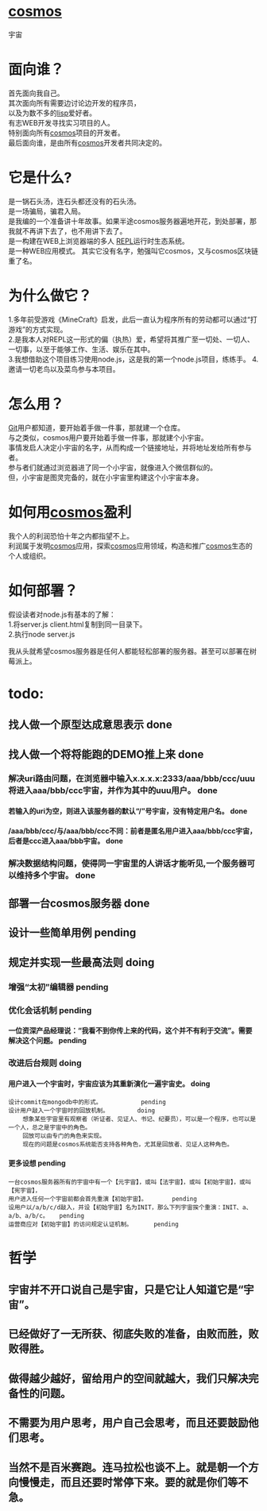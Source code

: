 # [cosmos][4]
宇宙


# 面向谁？
首先面向我自己。   
其次面向所有需要边讨论边开发的程序员，    
以及为数不多的[lisp][3]爱好者。    
有志WEB开发寻找实习项目的人。      
特别面向所有[cosmos][4]项目的开发者。     
最后面向谁，是由所有[cosmos][4]开发者共同决定的。     



# 它是什么?
是一锅石头汤，连石头都还没有的石头汤。          
是一场骗局，骗君入局。     
是我编的一个准备讲十年故事。如果半途cosmos服务器遍地开花，到处部署，那我就不再讲下去了，也不用讲下去了。             
是一构建在WEB上浏览器端的多人 [REPL][1]运行时生态系统。     
是一种WEB应用模式。
其实它没有名字，勉强叫它cosmos，又与cosmos区块链重了名。     



# 为什么做它？
1.多年前受游戏《MineCraft》启发，此后一直认为程序所有的劳动都可以通过“打游戏”的方式实现。     
2.是我本人对REPL这一形式的偏（执热）爱，希望将其推广至一切处、一切人、一切事，以至于能够工作、生活、娱乐在其中。           
3.我想借助这个项目练习使用node.js，这是我的第一个node.js项目，练练手。
4.邀请一切老鸟以及菜鸟参与本项目。  


# 怎么用？
[Git][2]用户都知道，要开始着手做一件事，那就建一个仓库。     
与之类似，cosmos用户要开始着手做一件事，那就建个小宇宙。     
事情发启人决定小宇宙的名字，从而构成一个链接地址，并将地址发给所有参与者。      
参与者们就通过浏览器进了同一个小宇宙，就像进入个微信群似的。     
但，小宇宙是图灵完备的，就在小宇宙里构建这个小宇宙本身。      


# 如何用[cosmos][4]盈利
我个人的利润恐怕十年之内都指望不上。    
利润属于发明[cosmos][4]应用，探索[cosmos][4]应用领域，构造和推广[cosmos][4]生态的个人或组织。    


# 如何部署？   
假设读者对node.js有基本的了解：     
1.将server.js client.html复制到同一目录下。     
2.执行node server.js               

我从头就希望cosmos服务器是任何人都能轻松部署的服务器。甚至可以部署在树莓派上。

# todo:
## 找人做一个原型达成意思表示       done
## 找人做一个将将能跑的DEMO推上来   done
### 解决uri路由问题，在浏览器中输入x.x.x.x:2333/aaa/bbb/ccc/uuu将进入aaa/bbb/ccc宇宙，并作为其中的uuu用户。    done
#### 若输入的uri为空，则进入该服务器的默认“/”号宇宙，没有特定用户名。                  done
#### /aaa/bbb/ccc/与/aaa/bbb/ccc不同：前者是匿名用户进入aaa/bbb/ccc宇宙，后者是ccc进入aaa/bbb宇宙。 done
### 解决数据结构问题，使得同一宇宙里的人讲话才能听见,一个服务器可以维持多个宇宙。  done
## 
## 部署一台cosmos服务器             done         
## 设计一些简单用例                 pending           
## 规定并实现一些最高法则            doing        
### 增强“太初”编辑器                pending        
### 优化会话机制                    pending          
####    一位资深产品经理说：“我看不到你传上来的代码，这个并不有利于交流”。需要解决这个问题。 pending        
### 改进后台规则                    doing           
####    用户进入一个宇宙时，宇宙应该为其重新演化一遍宇宙史。        doing   
    设计commit在mongodb中的形式。           pending
    设计用户敲入一个宇宙时的回放机制。        doing
        想象某些宇宙里有观察者（听证者、见证人、书记、纪要员），可以是一个程序，也可以是一个人，总之是宇宙中的角色。      
        回放可以由专门的角色来实现。      
        现在的问题是cosmos系统能否支持各种角色，尤其是回放者、见证人这种角色。       
####    更多设想                       pending
    一台cosmos服务器所有的宇宙中有一个【元宇宙】，或叫【法宇宙】，或叫【初始宇宙】，或叫【宪宇宙】，      
    用户进入任何一个宇宙前都会首先重演【初始宇宙】。       pending                 
    设用户以/a/b/c/d敲入，并设【初始宇宙】名为INIT，那么下列宇宙挨个重演：INIT、a、a/b、a/b/c。   pending          
    运营商应对【初始宇宙】的访问规定认证机制。      pending



[1]: https://en.wikipedia.org/wiki/Read%E2%80%93eval%E2%80%93print_loop
[2]: https://en.wikipedia.org/wiki/Git
[3]:https://en.wikipedia.org/wiki/Lisp
[4]:https://github.com/zhangshenhua/cosmos


# 哲学
## 宇宙并不开口说自己是宇宙，只是它让人知道它是“宇宙”。       
## 已经做好了一无所获、彻底失败的准备，由败而胜，败败得胜。       
## 做得越少越好，留给用户的空间就越大，我们只解决完备性的问题。       
## 不需要为用户思考，用户自己会思考，而且还要鼓励他们思考。      
## 当然不是百米赛跑。连马拉松也谈不上。就是朝一个方向慢慢走，而且还要时常停下来。要的就是你们等不急。                

